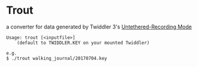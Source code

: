 # Trout

a converter for data generated by Twiddler 3's [Untethered-Recording Mode](http://forum.tekgear.com/t/untethered-chording/26)

```Shell
Usage: trout [<inputfile>]
    (default to TWIDDLER.KEY on your mounted Twiddler)
    
e.g.  
$ ./trout walking_journal/20170704.key

```
